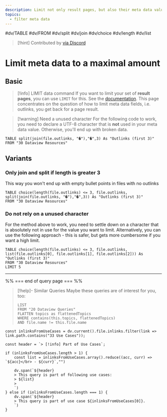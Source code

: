 ```yaml
---
description: Limit not only result pages, but also their meta data values to a certain maximum
topics:
  - filter meta data
---
```


 #dv/TABLE #dv/FROM #dv/split #dv/join #dv/choice #dv/length #dv/list


> [!hint] Contributed by [via Discord](https://discord.com/channels/686053708261228577/1014259487445622855/1015226598141743104)

# Limit meta data to a maximal amount


## Basic 

> [!info] LIMIT data command
> If you want to limit your set of **result pages**, you can use `LIMIT` for this. See the [documentation](https://blacksmithgu.github.io/obsidian-dataview/query/queries/#limit). This page concentrates on the question of how to limit meta data fields, i.e. outlinks, you get back for a page result. 

> [!warning] Need a unused character
> For the following code to work, you need to declare a UTF-8 character that is **not** used in your meta data value. Otherwise, you'll end up with broken data.

```dataview
TABLE split(join(file.outlinks, "�"),"�",3) As "Outlinks (first 3)"
FROM "30 Dataview Resources"
```

## Variants

### Only join and split if length is greater 3

This way you won't end up with empty bullet points in files with no outlinks

```dataview
TABLE choice(length(file.outlinks) <= 3, file.outlinks, split(join(file.outlinks, "�"),"�",3)) As "Outlinks (first 3)"
FROM "30 Dataview Resources"
```

### Do not rely on a unused character

For the method above to work, you need to settle down on a character that is absolutely not in use for the value you want to limit. Alternatively, you can use the following approach - this is safer, but gets more cumbersome if you want a high limit. 

```dataview
TABLE choice(length(file.outlinks) <= 3, file.outlinks, list(file.outlinks[0], file.outlinks[1], file.outlinks[2])) As "Outlinks (first 3)"
FROM "30 Dataview Resources"
LIMIT 5
```
---
%% === end of query page === %%
> [!help]- Similar Queries
> Maybe these queries are of interest for you, too:
> ```dataview
> LIST
> FROM "20 Dataview Queries"
> FLATTEN topics as flattenedTopics
> WHERE contains(this.topics, flattenedTopics)
> AND file.name != this.file.name
> ```

```dataviewjs
const inlinksFromUseCases = dv.current().file.inlinks.filter(link => link.path.contains("33 Use Cases"));

const header = `> [!info] Part of Use Cases`;

if (inlinksFromUseCases.length > 1) {
	const list = inlinksFromUseCases.array().reduce((acc, curr) => `${acc}</br> - ${curr}`,"")

	dv.span(`${header}
    > This query is part of following use cases:
    > ${list}
    > 
	`)
} else if (inlinksFromUseCases.length === 1) {
	dv.span(`${header}
    > This query is part of use case ${inlinksFromUseCases[0]}.
	`)
}
```


